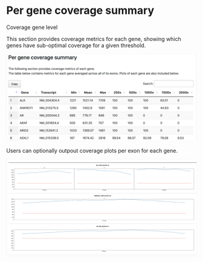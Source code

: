# Per gene coverage summary

Coverage gene level

This section provides coverage metrics for each gene, showing which genes have sub-optimal coverage for a given threshold.

![](<../../../.gitbook/assets/iScreen Shoter - 2022-07-19 164650.433.png>)

Users can optionally outpout coverage plots per exon for each gene.

![](<../../../.gitbook/assets/iScreen Shoter - 2022-07-19 164715.473.png>)
